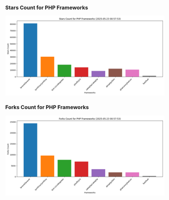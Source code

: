 ### Stars Count for PHP Frameworks

![Stars Chart](./archive/charts/20250523005753_stars_count.png)

### Forks Count for PHP Frameworks

![Forks Chart](./archive/charts/20250523005753_forks_count.png)

